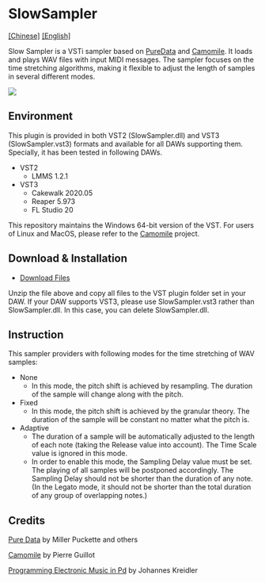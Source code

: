 # SlowSampler

[[Chinese]](README.md) [[English]](README_EN.md)

Slow Sampler is a VSTi sampler based on [PureData](https://puredata.info/) and [Camomile](https://github.com/pierreguillot/Camomile). It loads and plays WAV files with input MIDI messages. The sampler focuses on the time stretching algorithms, making it flexible to adjust the length of samples in several different modes.

![](README.assets/gui.jpg)

## Environment

This plugin is provided in both VST2 (SlowSampler.dll) and VST3 (SlowSampler.vst3) formats and available for all DAWs supporting them. Specially, it has been tested in following DAWs.

- VST2
  - LMMS 1.2.1
- VST3
  - Cakewalk 2020.05
  - Reaper 5.973
  - FL Studio 20

This repository maintains the Windows 64-bit version of the VST. For users of Linux and MacOS, please refer to the [Camomile](https://github.com/pierreguillot/Camomile) project.

## Download & Installation

- [Download Files](https://github.com/Chaosinism/SlowSampler/releases/)

Unzip the file above and copy all files to the VST plugin folder set in your DAW. If your DAW supports VST3, please use SlowSampler.vst3 rather than SlowSampler.dll. In this case, you can delete SlowSampler.dll.

## Instruction

This sampler providers with following modes for the time stretching of WAV samples:

- None
  - In this mode, the pitch shift is achieved by resampling. The duration of the sample will change along with the pitch.
- Fixed
  - In this mode, the pitch shift is achieved by the granular theory. The duration of the sample will be constant no matter what the pitch is.
- Adaptive
  - The duration of a sample will be automatically adjusted to the length of each note (taking the Release value into account). The Time Scale value is ignored in this mode.
  - In order to enable this mode, the Sampling Delay value must be set. The playing of all samples will be postponed accordingly. The Sampling Delay should not be shorter than the duration of any note. (In the Legato mode, it should not be shorter than the total duration of any group of overlapping notes.)


## Credits

[Pure Data](http://msp.ucsd.edu/software.html) by Miller Puckette and others

[Camomile](https://github.com/pierreguillot/Camomile) by Pierre Guillot

[Programming Electronic Music in Pd](http://www.pd-tutorial.com/) by Johannes Kreidler